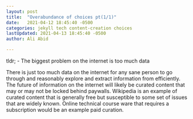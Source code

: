 ```yaml
---
layout: post
title:  "Overabundance of choices pt(1/1)"
date:   2021-04-12 18:45:40 -0500
categories: jekyll tech content-creation choices
lastUpdated: 2021-04-13 18:45:40 -0500
author: Ali Abid

---
```


tldr; - The biggest problem on the internet is too much data
<!-- excerpt-end -->

There is just too much data on the internet for any sane person to go through and reasonably explore and extract information from efficiently.  The future of information on the internet will likely be curated content that may or may not be locked behind paywalls.  Wikipedia is an example of curated content that is generally free but susceptible to some set of issues that are widely known.  Online technical course ware that requires a subscription would be an example paid curation.  






